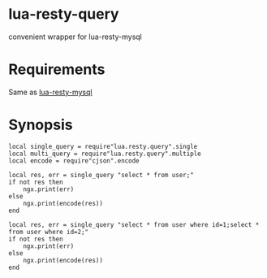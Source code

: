 # lua-resty-query

convenient wrapper for lua-resty-mysql

# Requirements
Same as [lua-resty-mysql](https://github.com/openresty/lua-resty-mysql)

# Synopsis
```
local single_query = require"lua.resty.query".single
local multi_query = require"lua.resty.query".multiple
local encode = require"cjson".encode

local res, err = single_query "select * from user;"
if not res then
    ngx.print(err)
else
    ngx.print(encode(res))
end

local res, err = single_query "select * from user where id=1;select * from user where id=2;"
if not res then
    ngx.print(err)
else
    ngx.print(encode(res))
end

```
